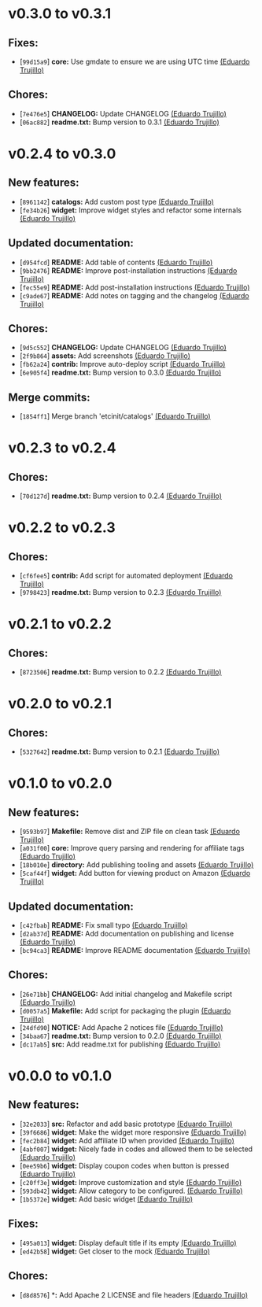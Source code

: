 
# v0.3.0 to v0.3.1


## Fixes:

  - [`99d15a9`] **core:** Use gmdate to ensure we are using UTC time [(Eduardo Trujillo)](mailto://ed@sellerlabs.com)

## Chores:

  - [`7e476e5`] **CHANGELOG:** Update CHANGELOG [(Eduardo Trujillo)](mailto://ed@sellerlabs.com)
  - [`06ac882`] **readme.txt:** Bump version to 0.3.1 [(Eduardo Trujillo)](mailto://ed@sellerlabs.com)

# v0.2.4 to v0.3.0


## New features:

  - [`8961142`] **catalogs:** Add custom post type [(Eduardo Trujillo)](mailto://ed@sellerlabs.com)
  - [`fe34b26`] **widget:** Improve widget styles and refactor some internals [(Eduardo Trujillo)](mailto://ed@sellerlabs.com)

## Updated documentation:

  - [`d954fcd`] **README:** Add table of contents [(Eduardo Trujillo)](mailto://ed@sellerlabs.com)
  - [`9bb2476`] **README:** Improve post-installation instructions [(Eduardo Trujillo)](mailto://ed@sellerlabs.com)
  - [`fec55e9`] **README:** Add post-installation instructions [(Eduardo Trujillo)](mailto://ed@sellerlabs.com)
  - [`c9ade67`] **README:** Add notes on tagging and the changelog [(Eduardo Trujillo)](mailto://ed@sellerlabs.com)

## Chores:

  - [`9d5c552`] **CHANGELOG:** Update CHANGELOG [(Eduardo Trujillo)](mailto://ed@sellerlabs.com)
  - [`2f9b864`] **assets:** Add screenshots [(Eduardo Trujillo)](mailto://ed@sellerlabs.com)
  - [`fb62a24`] **contrib:** Improve auto-deploy script [(Eduardo Trujillo)](mailto://ed@sellerlabs.com)
  - [`6e905f4`] **readme.txt:** Bump version to 0.3.0 [(Eduardo Trujillo)](mailto://ed@sellerlabs.com)

## Merge commits:

  - [`1854ff1`] Merge branch 'etcinit/catalogs' [(Eduardo Trujillo)](mailto://ed@sellerlabs.com)

# v0.2.3 to v0.2.4


## Chores:

  - [`70d127d`] **readme.txt:** Bump version to 0.2.4 [(Eduardo Trujillo)](mailto://ed@sellerlabs.com)

# v0.2.2 to v0.2.3


## Chores:

  - [`cf6fee5`] **contrib:** Add script for automated deployment [(Eduardo Trujillo)](mailto://ed@sellerlabs.com)
  - [`9798423`] **readme.txt:** Bump version to 0.2.3 [(Eduardo Trujillo)](mailto://ed@sellerlabs.com)

# v0.2.1 to v0.2.2


## Chores:

  - [`8723506`] **readme.txt:** Bump version to 0.2.2 [(Eduardo Trujillo)](mailto://ed@sellerlabs.com)

# v0.2.0 to v0.2.1


## Chores:

  - [`5327642`] **readme.txt:** Bump version to 0.2.1 [(Eduardo Trujillo)](mailto://ed@sellerlabs.com)

# v0.1.0 to v0.2.0


## New features:

  - [`9593b97`] **Makefile:** Remove dist and ZIP file on clean task [(Eduardo Trujillo)](mailto://ed@chromabits.com)
  - [`a031f00`] **core:** Improve query parsing and rendering for affiliate tags [(Eduardo Trujillo)](mailto://ed@sellerlabs.com)
  - [`18b010e`] **directory:** Add publishing tooling and assets [(Eduardo Trujillo)](mailto://ed@chromabits.com)
  - [`5caf44f`] **widget:** Add button for viewing product on Amazon [(Eduardo Trujillo)](mailto://ed@sellerlabs.com)

## Updated documentation:

  - [`c42fbab`] **README:** Fix small typo [(Eduardo Trujillo)](mailto://ed@chromabits.com)
  - [`d2ab37d`] **README:** Add documentation on publishing and license [(Eduardo Trujillo)](mailto://ed@chromabits.com)
  - [`bc94ca3`] **README:** Improve README documentation [(Eduardo Trujillo)](mailto://ed@chromabits.com)

## Chores:

  - [`26e71bb`] **CHANGELOG:** Add initial changelog and Makefile script [(Eduardo Trujillo)](mailto://ed@chromabits.com)
  - [`d0057a5`] **Makefile:** Add script for packaging the plugin [(Eduardo Trujillo)](mailto://ed@chromabits.com)
  - [`24dfd90`] **NOTICE:** Add Apache 2 notices file [(Eduardo Trujillo)](mailto://ed@chromabits.com)
  - [`34baa67`] **readme.txt:** Bump version to 0.2.0 [(Eduardo Trujillo)](mailto://ed@sellerlabs.com)
  - [`dc17ab5`] **src:** Add readme.txt for publishing [(Eduardo Trujillo)](mailto://ed@chromabits.com)

# v0.0.0 to v0.1.0


## New features:

  - [`32e2033`] **src:** Refactor and add basic prototype [(Eduardo Trujillo)](mailto://ed@chromabits.com)
  - [`39f6686`] **widget:** Make the widget more responsive [(Eduardo Trujillo)](mailto://ed@chromabits.com)
  - [`fec2b84`] **widget:** Add affiliate ID when provided [(Eduardo Trujillo)](mailto://ed@chromabits.com)
  - [`4abf007`] **widget:** Nicely fade in codes and allowed them to be selected [(Eduardo Trujillo)](mailto://ed@chromabits.com)
  - [`0ee59b6`] **widget:** Display coupon codes when button is pressed [(Eduardo Trujillo)](mailto://ed@chromabits.com)
  - [`c20ff3e`] **widget:** Improve customization and style [(Eduardo Trujillo)](mailto://ed@chromabits.com)
  - [`593db42`] **widget:** Allow category to be configured. [(Eduardo Trujillo)](mailto://ed@chromabits.com)
  - [`1b5372e`] **widget:** Add basic widget [(Eduardo Trujillo)](mailto://ed@chromabits.com)

## Fixes:

  - [`495a013`] **widget:** Display default title if its empty [(Eduardo Trujillo)](mailto://ed@chromabits.com)
  - [`ed42b58`] **widget:** Get closer to the mock [(Eduardo Trujillo)](mailto://ed@chromabits.com)

## Chores:

  - [`d8d8576`] ***:** Add Apache 2 LICENSE and file headers [(Eduardo Trujillo)](mailto://ed@chromabits.com)
